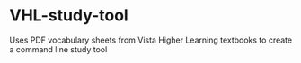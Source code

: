 # VHL-study-tool
Uses PDF vocabulary sheets from Vista Higher Learning textbooks to create a command line study tool


